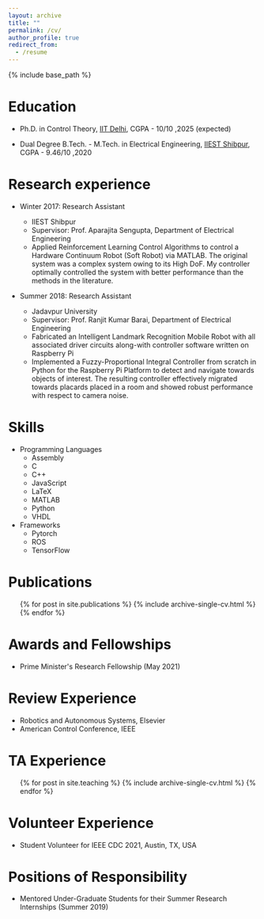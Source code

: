 ```yaml
---
layout: archive
title: ""
permalink: /cv/
author_profile: true
redirect_from:
  - /resume
---
```


{% include base_path %}

Education
======

* Ph.D. in Control Theory, [IIT Delhi](https://home.iitd.ac.in/), CGPA - 10/10 ,2025 (expected)

* Dual Degree B.Tech. - M.Tech. in Electrical Engineering, [IIEST Shibpur](https://www.iiests.ac.in/), CGPA - 9.46/10 ,2020


Research experience
======
* Winter 2017: Research Assistant
  * IIEST Shibpur
  * Supervisor: Prof. Aparajita Sengupta, Department of Electrical Engineering
  * Applied Reinforcement Learning Control Algorithms to control a Hardware Continuum Robot (Soft Robot) via MATLAB. The original system was a complex system owing to its High DoF. My controller optimally controlled the system with better performance than the methods in the literature.

* Summer 2018: Research Assistant
  * Jadavpur University
  * Supervisor: Prof. Ranjit Kumar Barai, Department of Electrical Engineering
  * Fabricated an Intelligent Landmark Recognition Mobile Robot with all associated driver circuits along-with controller software written on Raspberry Pi
  * Implemented a Fuzzy-Proportional Integral Controller from scratch in Python for the Raspberry Pi Platform to detect and navigate towards objects of interest. The resulting controller effectively migrated towards placards placed in a room and showed robust performance with respect to camera noise.
  
 
Skills
======
* Programming Languages 
  * Assembly
  * C
  * C++ 
  * JavaScript
  * LaTeX  
  * MATLAB 
  * Python
  * VHDL
* Frameworks
  * Pytorch
  * ROS
  * TensorFlow

Publications
======
  <ul>{% for post in site.publications %}
    {% include archive-single-cv.html %}
  {% endfor %}</ul>
  
<!-- Talks
======
  <ul>{% for post in site.talks %}
    {% include archive-single-talk-cv.html %}
  {% endfor %}</ul> -->


Awards and Fellowships
======

* Prime Minister's Research Fellowship (May 2021)

  
Review Experience 
======

* Robotics and Autonomous Systems, Elsevier
* American Control Conference, IEEE

TA Experience
======
  <ul>{% for post in site.teaching %}
    {% include archive-single-cv.html %}
  {% endfor %}</ul>
  
Volunteer Experience
======

* Student Volunteer for IEEE CDC 2021, Austin, TX, USA


Positions of Responsibility
======
* Mentored Under-Graduate Students for their Summer Research Internships
(Summer 2019)
